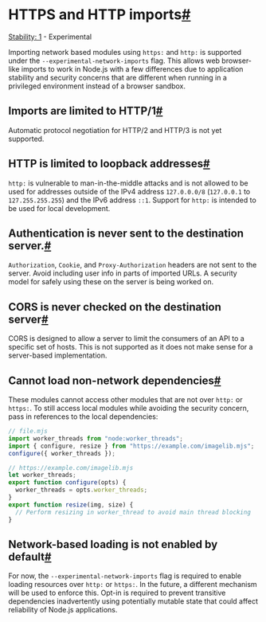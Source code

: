 # HTTPS and HTTP imports[#](#https-and-http-imports)

[Stability: 1](documentation.html#stability-index) - Experimental

Importing network based modules using `https:` and `http:` is supported under the `--experimental-network-imports` flag. This allows web browser-like imports to work in Node.js with a few differences due to application stability and security concerns that are different when running in a privileged environment instead of a browser sandbox.

## Imports are limited to HTTP/1[#](#imports-are-limited-to-http1)

Automatic protocol negotiation for HTTP/2 and HTTP/3 is not yet supported.

## HTTP is limited to loopback addresses[#](#http-is-limited-to-loopback-addresses)

`http:` is vulnerable to man-in-the-middle attacks and is not allowed to be used for addresses outside of the IPv4 address `127.0.0.0/8` (`127.0.0.1` to `127.255.255.255`) and the IPv6 address `::1`. Support for `http:` is intended to be used for local development.

## Authentication is never sent to the destination server.[#](#authentication-is-never-sent-to-the-destination-server)

`Authorization`, `Cookie`, and `Proxy-Authorization` headers are not sent to the server. Avoid including user info in parts of imported URLs. A security model for safely using these on the server is being worked on.

## CORS is never checked on the destination server[#](#cors-is-never-checked-on-the-destination-server)

CORS is designed to allow a server to limit the consumers of an API to a specific set of hosts. This is not supported as it does not make sense for a server-based implementation.

## Cannot load non-network dependencies[#](#cannot-load-non-network-dependencies)

These modules cannot access other modules that are not over `http:` or `https:`. To still access local modules while avoiding the security concern, pass in references to the local dependencies:

```mjs
// file.mjs
import worker_threads from "node:worker_threads";
import { configure, resize } from "https://example.com/imagelib.mjs";
configure({ worker_threads });

// https://example.com/imagelib.mjs
let worker_threads;
export function configure(opts) {
  worker_threads = opts.worker_threads;
}
export function resize(img, size) {
  // Perform resizing in worker_thread to avoid main thread blocking
}
```

## Network-based loading is not enabled by default[#](#network-based-loading-is-not-enabled-by-default)

For now, the `--experimental-network-imports` flag is required to enable loading resources over `http:` or `https:`. In the future, a different mechanism will be used to enforce this. Opt-in is required to prevent transitive dependencies inadvertently using potentially mutable state that could affect reliability of Node.js applications.
